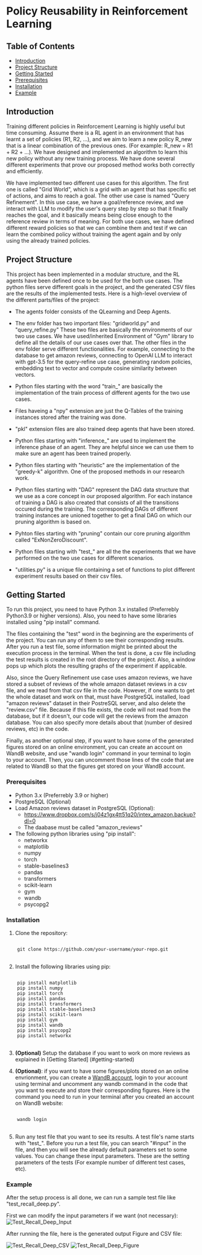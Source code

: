 # Policy Reusability in Reinforcement Learning

## Table of Contents
- [Introduction](#introduction)
- [Project Structure](#project-structure)
- [Getting Started](#getting-started)
- [Prerequisites](#prerequisites)
- [Installation](#installation)
- [Example](#example)


## Introduction
Training different policies in Reinforcement Learning is highly useful but time consuming. Assume there is a RL agent in an environment that has learnt a set of policies (R1, R2, ...), and we aim to learn a new policy R_new that is a linear combination of the previous ones. (For example: R_new = R1 + R2 + ...). We have designed and implemented an algorithm to learn this new policy without any new training process. We have done several different experiments that prove our proposed method works both correctly and efficiently. 

We have implemented two different use cases for this algorithm. The first one is called "Grid World", which is a grid with an agent that has specific set of actions, and aims to reach a goal. The other use case is named "Query Refinement". In this use case, we have a goal/reference review, and we interact with LLM to modify the user's query step by step so that it finally reaches the goal, and it basically means being close enough to the reference review in terms of meaning. For both use cases, we have defined different reward policies so that we can combine them and test if we can learn the combined policy without training the agent again and by only using the already trained policies. 

## Project Structure
This project has been implemented in a modular structure, and the RL agents have been defined once to be used for the both use cases. The python files serve different goals in the project, and the generated CSV files are the results of the implemented tests. Here is a high-level overview of the different parts/files of the project:

- The agents folder consists of the QLearning and Deep Agents. 

- The env folder has two important files: 
"gridworld.py" and "query_refine.py"
These two files are basically the environments of our two use cases. We have used/inherited Environment of "Gym" library to define all the details of our use cases over that. 
The other files in the env folder serve different functionalities. For example, connecting to the database to get amazon reviews, connecting to OpenAI LLM to interact  with gpt-3.5 for the query-refine use case, generating random policies, embedding text to vector and compute cosine similarity between vectors. 

- Python files starting with the word "train_" are basically the implementation of the train process of different agents for the two use cases. 

- Files haveing a "npy" extension are just the Q-Tables of the training instances stored after the training was done. 

- "pkl" extension files are also trained deep agents that have been stored. 

- Python files starting with "inference_" are used to implement the inference phase of an agent. They are helpful since we can use them to make sure an agent has been trained properly.

- Python files starting with "heuristic" are the implementation of the "greedy-k" algorithm. One of the proposed methods in our research work. 

- Python files starting with "DAG" represent the DAG data structure that we use as a core concept in our proposed algorithm. For each instance of training a DAG is also created that consists of all the transitions occured during the training. The corresponding DAGs of different training instances are unioned together to get a final DAG on which our pruning algorithm is based on.

- Pyhton files starting with "pruning" contain our core pruning algorithm called "ExNonZeroDiscount". 

- Python files starting with "test_" are all the the experiments that we have performed on the two use cases for different scenarios. 

- "utilities.py" is a unique file containing a set of functions to plot different experiment results based on their csv files. 


## Getting Started
To run this project, you need to have Python 3.x installed (Preferrebly Python3.9 or higher versions). Also, you need to have some libraries installed using "pip install" command. 

The files containing the "test" word in the beginning are the experiments of the project. You can run any of them to see their corresponding results. After you run a test file, some information might be printed about the execution process in the terminal. When the test is done, a csv file including the test results is created in the root directory of the project. Also, a window pops up which plots the resulting graphs of the experiment if applicable. 

Also, since the Query Refinement use case uses amazon reviews, we have stored a subset of reviews of the whole amazon dataset reviews in a csv file, and we read from that csv file in the code. However, if one wants to get the whole dataset and work on that, must have PostgreSQL installed, load "amazon reviews" dataset in their PostreSQL server, and also delete the "review.csv" file. Because if this file exists, the code will not read from the database, but if it doesn't, our code will get the reviews from the amazon database. You can also specify more details about that (number of desired reviews, etc) in the code.

Finally, as another optional step, if you want to have some of the generated figures stored on an online environment, you can create an account on WandB website, and use "wandb login" command in your terminal to login to your account. Then, you can uncomment those lines of the code that are related to WandB so that the figures get stored on your WandB account. 

### Prerequisites
- Python 3.x (Preferrebly 3.9 or higher)
- PostgreSQL (Optional)
- Load Amazon reviews dataset in PostgreSQL (Optional):
    - https://www.dropbox.com/s/j04z1gx4tt51q20/intex_amazon.backup?dl=0
    - The daabase must be called "amazon_reviews"
- The following python libraries using "pip install":
    - networkx
    - matplotlib
    - numpy
    - torch
    - stable-baselines3
    - pandas
    - transformers
    - scikit-learn
    - gym
    - wandb 
    - psycopg2


### Installation

1. Clone the repository:
<pre>
<code>
    git clone https://github.com/your-username/your-repo.git
</code>
</pre>
2. Install the following libraries using pip:
<pre>
<code>
    pip install matplotlib
    pip install numpy
    pip install torch
    pip install pandas
    pip install transformers
    pip install stable-baselines3
    pip install scikit-learn
    pip install gym
    pip install wandb
    pip install psycopg2
    pip install networkx
</code>
</pre>
3. **(Optional)** Setup the database if you want to work on more reviews as explained in [Getting Started]    (#getting-started)

4. **(Optional)**: if you want to have some figures/plots stored on an online envrionment, you can create a [WandB account](https://wandb.ai/site), login to your account using terminal and uncomment any wandb command in the code that you want to execute and store their corresponding figures. Here is the command you need to run in your terminal after you created an account on WandB website:
<pre>
<code>
    wandb login
</code>
</pre>

5. Run any test file that you want to see its results. A test file's name starts with "test_". Before you run a test file, you can search "#input" in the file, and then you will see the already default parameters set to some values. You can change these input parameters. These are the setting parameters of the tests (For example number of different test cases, etc). 

### Example

After the setup process is all done, we can run a sample test file like "test_recall_deep.py". 

First we can modify the input parameters if we want (not necessary):
![Test_Recall_Deep_Input](./sample_images/Test_Recall_Deep_Input.png)

After running the file, here is the generated output Figure and CSV file:

![Test_Recall_Deep_CSV](./sample_images/Test_Recall_Deep_CSV.png)
![Test_Recall_Deep_Figure](./sample_images/Test_Recall_Deep_Figure.png)





